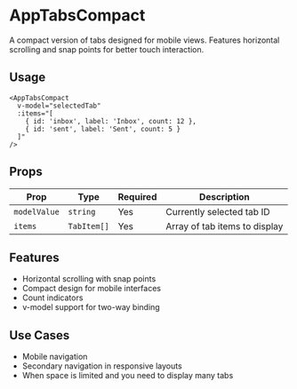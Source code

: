 # AppTabsCompact

A compact version of tabs designed for mobile views. Features horizontal scrolling and snap points for better touch interaction.

## Usage

```vue
<AppTabsCompact
  v-model="selectedTab"
  :items="[
    { id: 'inbox', label: 'Inbox', count: 12 },
    { id: 'sent', label: 'Sent', count: 5 }
  ]"
/>
```

## Props

| Prop         | Type        | Required | Description                   |
| ------------ | ----------- | -------- | ----------------------------- |
| `modelValue` | `string`    | Yes      | Currently selected tab ID     |
| `items`      | `TabItem[]` | Yes      | Array of tab items to display |

## Features

- Horizontal scrolling with snap points
- Compact design for mobile interfaces
- Count indicators
- v-model support for two-way binding

## Use Cases

- Mobile navigation
- Secondary navigation in responsive layouts
- When space is limited and you need to display many tabs 
